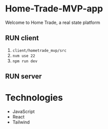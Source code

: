 # Home-Trade-MVP-app
Welcome to Home Trade, a real state platform

## RUN client
1. `client/hometrade_mvp/src`
2. `nvm use 22`
3. `npm run dev`

## RUN server

# Technologies
- JavaScript
- React
- Tailwind